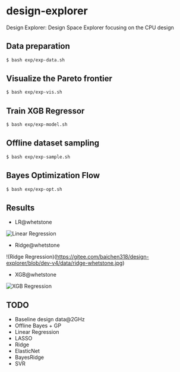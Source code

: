 # design-explorer
Design Explorer: Design Space Explorer focusing on the CPU design

## Data preparation
```bash
$ bash exp/exp-data.sh
```

## Visualize the Pareto frontier
```bash
$ bash exp/exp-vis.sh
```

## Train XGB Regressor
```bash
$ bash exp/exp-model.sh
```

## Offline dataset sampling
```bash
$ bash exp/exp-sample.sh
```

## Bayes Optimization Flow
```bash
$ bash exp/exp-opt.sh
```

## Results
- LR@whetstone

![Linear Regression](https://gitee.com/baichen318/design-explorer/blob/dev-v4/data/ridge-whetstone.jpg)
- Ridge@whetstone

!(Ridge Regression)(https://gitee.com/baichen318/design-explorer/blob/dev-v4/data/ridge-whetstone.jpg)
- XGB@whetstone

![XGB Regression](https://gitee.com/baichen318/design-explorer/blob/dev-v4/data/xgb-whetstone.jpg)

## TODO
- Baseline design data@2GHz
- Offline Bayes + GP
- Linear Regression
- LASSO
- Ridge
- ElasticNet
- BayesRidge
- SVR

